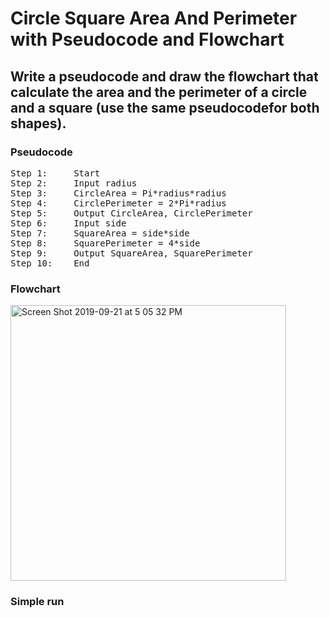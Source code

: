 # Circle Square Area And Perimeter with Pseudocode and Flowchart
## Write a pseudocode and draw the flowchart that calculate the area and the perimeter of a circle and a square (use the same pseudocodefor both shapes). 

### Pseudocode
<pre>
Step 1:     Start 
Step 2:     Input radius
Step 3:     CircleArea = Pi*radius*radius
Step 4:     CirclePerimeter = 2*Pi*radius
Step 5:     Output CircleArea, CirclePerimeter
Step 6:     Input side
Step 7:     SquareArea = side*side
Step 8:     SquarePerimeter = 4*side
Step 9:     Output SquareArea, SquarePerimeter
Step 10:    End
</pre>
### Flowchart

<img width="441" alt="Screen Shot 2019-09-21 at 5 05 32 PM" src="https://user-images.githubusercontent.com/32389129/65375859-66dbbc00-dca2-11e9-9dec-4c46e551fd54.png">

### Simple run
